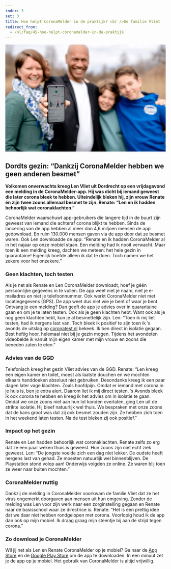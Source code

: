 ```yaml
---
index: 3
set: 3
title: Hoe helpt CoronaMelder in de praktijk? <br />De familie Vliet
redirect_from: 
  - /nl/faq/45-hoe-helpt-coronamelder-in-de-praktijk
---
```

![De familie Vliet](/media/beeldmateriaal/Familie_Vliet.png)

## Dordts gezin: “Dankzij CoronaMelder hebben we geen anderen besmet”

**Volkomen onverwachts kreeg Len Vliet uit Dordrecht op een vrijdagavond een melding in de CoronaMelder-app. Hij was dicht bij iemand geweest die later corona bleek te hebben. Uiteindelijk bleken hij, zijn vrouw Renate én zijn twee zoons allemaal besmet te zijn. Renate: “Len en ik hadden behoorlijk wat coronaklachten.”**

CoronaMelder waarschuwt app-gebruikers die langere tijd in de buurt zijn geweest van iemand die achteraf corona blijkt te hebben. Sinds de lancering van de app hebben al meer dan 4,6 miljoen mensen de app gedownload. En ruim 130.000 mensen gaven via de app door dat ze besmet waren. Ook Len downloadde de app: “Renate en ik hadden CoronaMelder al in het najaar op onze mobiel staan. Een melding had ik nooit verwacht. Maar toen ik een melding kreeg, dachten we meteen: het hele gezin in quarantaine! Eigenlijk hoefde alleen ik dat te doen. Toch namen we het zekere voor het onzekere.”

### Geen klachten, toch testen

Als je net als Renate en Len CoronaMelder downloadt, hoef je géén persoonlijke gegevens in te vullen. De app weet niet je naam, niet je e-mailadres en niet je telefoonnummer. Ook werkt CoronaMelder niet met locatiegegevens (GPS). De app weet dus niet wie je bent of waar je bent. Ontvang je een melding? Dan geeft de app je advies over in quarantaine gaan en om je te laten testen. Ook als je geen klachten hebt. Want ook als je nog geen klachten hebt, kun je al besmettelijk zijn. Len: “Toen ik mij liet testen, had ik nergens last van. Toch bleek ik positief te zijn toen ik ’s avonds de uitslag op <a href="https://www.coronatest.nl" target="_blank" rel="noreferrer noopener">coronatest.nl</a> bekeek. Ik ben direct in isolatie gegaan. Best heftig hoor, helemaal niet bij je gezin mogen. Tijdens het avondeten videobelde ik vanuit mijn eigen kamer met mijn vrouw en zoons die beneden zaten te eten.”

### Advies van de GGD

Telefonisch kreeg het gezin Vliet advies van de GGD. Renate: “Len kreeg een eigen kamer en toilet, moest als laatste douchen en we mochten elkaars handdoeken absoluut niet gebruiken. Desondanks kreeg ik een paar dagen later vage klachten. Zoals hoofdpijn. Omdat er iemand met corona in je huis is, ben je extra alert. Daarom liet ik mij direct testen. ’s Avonds bleek ik ook corona te hebben en kreeg ik het advies om in isolatie te gaan. Omdat we onze zoons niet aan hun lot konden overlaten, ging Len uit de strikte isolatie. Hij bleef natuurlijk wel thuis. We bespraken met onze zoons dat de kans groot was dat zij ook besmet zouden zijn. Ze hebben zich toen in het weekend laten testen. Na de test bleken zij ook positief.”

### Impact op het gezin

Renate en Len hadden behoorlijk wat coronaklachten. Renate zelfs zo erg dat ze een paar weken thuis is geweest. Hun zoons zijn niet echt ziek geweest. Len: “De jongste voelde zich een dag niet lekker. De oudste heeft nergens last van gehad. Ze moesten natuurlijk wel binnenblijven. De Playstation stond volop aan! Onderwijs volgden ze online. Ze waren blij toen ze weer naar buiten mochten.”

### CoronaMelder nuttig

Dankzij de melding in CoronaMelder voorkwam de familie Vliet dat ze het virus ongemerkt doorgaven aan mensen uit hun omgeving. Zonder de melding was Len voor zijn werk naar een zorginstelling gegaan en Renate naar de basisschool waar ze directrice is. Renate: “Het is een prettig idee dat we daar niet hebben rondgelopen met corona. Voorlopig houd ik de app dan ook op mijn mobiel. Ik draag graag mijn steentje bij aan de strijd tegen corona.”

### Zo download je CoronaMelder

Wil jij net als Len en Renate CoronaMelder op je mobiel? Ga naar de <a href="https://apps.apple.com/nl/app/id1517652429" target="_blank" rel="noreferrer noopener">App Store</a> en de <a href="https://play.google.com/store/apps/details?id=nl.rijksoverheid.en" target="_blank" rel="noreferrer noopener">Google Play Store</a> om de app te downloaden. In een minuut zet je de app op je mobiel. Het gebruik van CoronaMelder is altijd vrijwillig.
